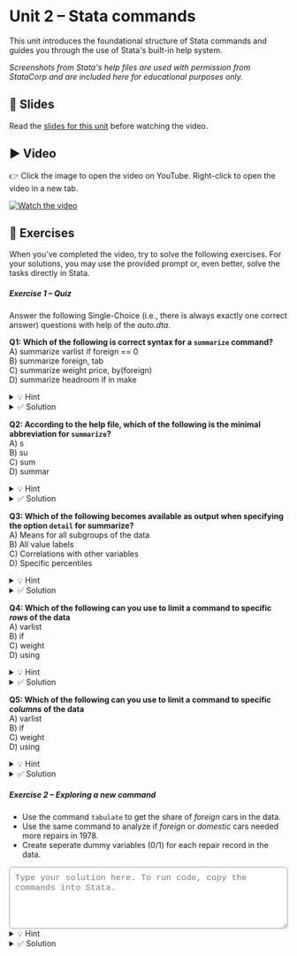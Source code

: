 # Unit 2 – Stata commands

This unit introduces the foundational structure of Stata commands and guides you through the use of Stata's built-in help system. 

*Screenshots from Stata's help files are used with permission from StataCorp and are included here for educational purposes only.*

## 📄 Slides

Read the [slides for this unit](unit02_slides.pdf) before watching the video.

## ▶️ Video

👉 Click the image to open the video on YouTube. Right-click to open the video in a new tab.

[![Watch the video](https://img.youtube.com/vi/7z9fCGeyWZI/0.jpg)](https://www.youtube.com/watch?v=7z9fCGeyWZI)

## 🧪 Exercises

When you've completed the video, try to solve the following exercises. For your solutions, you may use the provided prompt or, even better, solve the tasks directly in Stata.

<h5>Exercise 1 – Quiz</h5>

Answer the following Single-Choice (i.e., there is always exactly one correct answer) questions with help of the *auto.dta*. <br>

<span style="display:block; margin-top:0.5em;"></span>

**Q1: Which of the following is correct syntax for a `summarize` command?** <br>
A) summarize varlist if foreign == 0 <br>
B) summarize foreign, tab <br>
C) summarize weight price, by(foreign) <br>
D) summarize headroom if in make

<details>
<summary>💡 Hint</summary>

To consult the help file for summarize, type: `help summarize`

</details>

<details>
<summary>✅ Solution</summary>

**Correct answer: C** <br>
In A, we pass a variable called *varlist* to summarize. This variable does not exist in the data. <br>
In B, we specify an option that is not allowed for summarize. <br>
In D, we do not specify an if-condition and *make* does not specify observation numbers. <br>
</details>

<span style="display:block; margin-top:0.5em;"></span>

**Q2: According to the help file, which of the following is the minimal abbreviation for `summarize`?** <br>
A) s <br>
B) su <br>
C) sum <br>
D) summar

<details>
<summary>💡 Hint</summary>

You can identify the minimal abbreviation by the underlined part of the command.

</details>

<details>
<summary>✅ Solution</summary>

**Correct answer: B** <br>
</details>

<span style="display:block; margin-top:0.5em;"></span>

**Q3: Which of the following becomes available as output when specifying the option `detail` for summarize?**<br>
A) Means for all subgroups of the data <br>
B) All value labels <br>
C) Correlations with other variables <br>
D) Specific percentiles 

<details>
<summary>💡 Hint</summary>

Scroll down the help file until you find the `Stored results`.

</details>

<details>
<summary>✅ Solution</summary>

**Correct answer: D** <br>
To calculate means for subgroups, you could use `by` as a prefix or option. <br>
To get value labels, you could use the command `codebook`. <br>
To calculate correlations, you could use the command `correlate`.
</details>

<span style="display:block; margin-top:0.5em;"></span>

**Q4: Which of the following can you use to limit a command to specific *rows* of the data**<br>
A) varlist <br>
B) if <br>
C) weight <br>
D) using 

<details>
<summary>💡 Hint</summary>

You may find a suitable `Example` in the help file of the command `generate`.

</details>

<details>
<summary>✅ Solution</summary>

**Correct answer: B** <br>
*if* needs a condition to select observations (rows) of your data.
</details>

<span style="display:block; margin-top:0.5em;"></span>

**Q5: Which of the following can you use to limit a command to specific *columns* of the data**<br>
A) varlist <br>
B) if <br>
C) weight <br>
D) using 

<details>
<summary>💡 Hint</summary>

Try it out with `summarize`.

</details>

<details>
<summary>✅ Solution</summary>

**Correct answer: A** <br>
By passing selected variables to a command, the command will only execute for these variables (columns).
</details>

<h5>Exercise 2 – Exploring a new command</h5>

- Use the command `tabulate` to get the share of *foreign* cars in the data.
- Use the same command to analyze if *foreign* or *domestic* cars needed more repairs in 1978.
- Create seperate dummy variables (0/1) for each repair record in the data.

<textarea id="ex2-1" rows="5"
  style="width:100%;
         font-family: ui-monospace, SFMono-Regular, Menlo, Consolas, 'Liberation Mono', monospace;
         font-size: 0.95rem;
         padding: 0.6rem;
         border: 1px solid #999;
         border-radius: 6px;
         color: #000;
         background-color: #fff;
         outline: none;
         box-shadow: none;"
  placeholder="Type your solution here. To run code, copy the commands into Stata."></textarea>

<details>
<summary>💡 Hint</summary>

Carefully study the *help* file of `tabulate`. The command may behave differently depending on the number of variables passed to it.

</details>

<details>

<summary>✅ Solution</summary>

```stata
tab foreign
tab rep78 foreign
tab rep78, gen(rep_dummy)
 ```
Using the option `generate` creates five dummy variables *rep_dummy1*-*rep_dummy5*.
</details>

<span style="display:block; margin-top:4em;"></span>

